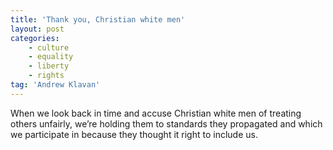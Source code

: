 ```yaml
---
title: 'Thank you, Christian white men'
layout: post
categories:
    - culture
    - equality
    - liberty
    - rights
tag: 'Andrew Klavan'
---
```


When we look back in time and accuse Christian white men of treating others unfairly, we’re holding them to standards they propagated and which we participate in because they thought it right to include us.